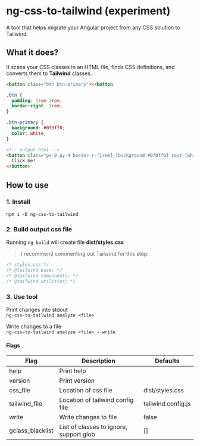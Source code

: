 # ng-css-to-tailwind (experiment)

A tool that helps migrate your Angular project from any CSS solution to Tailwind.

## What it does?

It scans your CSS classes in an HTML file, finds CSS definitions, and converts them to **Tailwind** classes.

```html
<button class="btn btn-primary"></button
```

```css
.btn {
  padding: 1rem 2rem;
  border-right: 1rem;
}

.btn-primary {
  background: #0f0ff0;
  color: white;
}
```

```html
<!-- output html -->
<button class="px-8 py-4 border-r-[1rem] [background:#0f0ff0] text-[white]">
  Click me!
</button>
```

## How to use

### 1. Install

`npm i -D ng-css-to-tailwind`

### 2. Build output css file

Running `ng build` will create file **dist/styles.css**

> I recommend commenting out Tailwind for this step:

```css
/* styles.css */
/* @tailwind base; */
/* @tailwind components; */
/* @tailwind utilities; */
```

### 3. Use tool

Print changes into stdout\
`ng-css-to-tailwind analyze <file>`

Write changes to a file\
`ng-css-to-tailwind analyze <file> --write`

#### Flags

| Flag             | Description                             | Defaults           |
| ---------------- | --------------------------------------- | ------------------ |
| help             | Print help                              |                    |
| version          | Print version                           |                    |
| css_file         | Location of css file                    | dist/styles.css    |
| tailwind_file    | Location of tailwind config file        | tailwind.config.js |
| write            | Write changes to file                   | false              |
| gclass_blacklist | List of classes to ignore, support glob | []                 |
